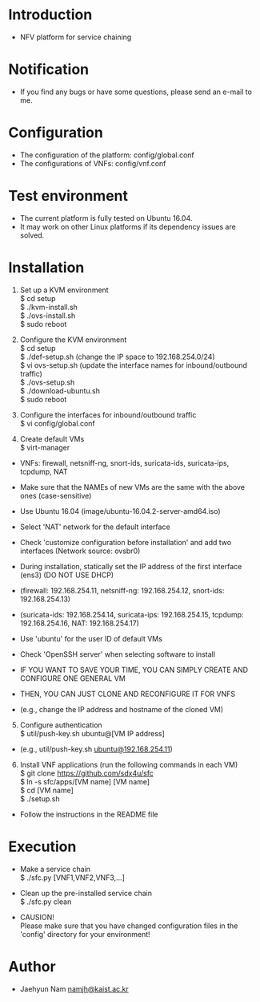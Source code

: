 # Introduction
- NFV platform for service chaining  

# Notification
- If you find any bugs or have some questions, please send an e-mail to me.  

# Configuration
- The configuration of the platform: config/global.conf  
- The configurations of VNFs: config/vnf.conf  

# Test environment
- The current platform is fully tested on Ubuntu 16.04.  
- It may work on other Linux platforms if its dependency issues are solved.  

# Installation
1. Set up a KVM environment  
$ cd setup  
$ ./kvm-install.sh  
$ ./ovs-install.sh  
$ sudo reboot  

2. Configure the KVM environment  
$ cd setup  
$ ./def-setup.sh  (change the IP space to 192.168.254.0/24)  
$ vi ovs-setup.sh  (update the interface names for inbound/outbound traffic)  
$ ./ovs-setup.sh  
$ ./download-ubuntu.sh  
$ sudo reboot  

3. Configure the interfaces for inbound/outbound traffic  
$ vi config/global.conf  

4. Create default VMs  
$ virt-manager  
- VNFs: firewall, netsniff-ng, snort-ids, suricata-ids, suricata-ips, tcpdump, NAT  
- Make sure that the NAMEs of new VMs are the same with the above ones (case-sensitive)  
- Use Ubuntu 16.04 (image/ubuntu-16.04.2-server-amd64.iso)  
- Select 'NAT' network for the default interface  
- Check 'customize configuration before installation' and add two interfaces (Network source: ovsbr0)  
- During installation, statically set the IP address of the first interface (ens3) (DO NOT USE DHCP)  
- (firewall: 192.168.254.11, netsniff-ng: 192.168.254.12, snort-ids: 192.168.254.13)  
- (suricata-ids: 192.168.254.14, suricata-ips: 192.168.254.15, tcpdump: 192.168.254.16, NAT: 192.168.254.17)  
- Use 'ubuntu' for the user ID of default VMs  
- Check 'OpenSSH server' when selecting software to install  

- IF YOU WANT TO SAVE YOUR TIME, YOU CAN SIMPLY CREATE AND CONFIGURE ONE GENERAL VM  
- THEN, YOU CAN JUST CLONE AND RECONFIGURE IT FOR VNFS  
- (e.g., change the IP address and hostname of the cloned VM)  

5. Configure authentication  
$ util/push-key.sh ubuntu@[VM IP address]  
- (e.g., util/push-key.sh ubuntu@192.168.254.11)  

6. Install VNF applications (run the following commands in each VM)  
$ git clone https://github.com/sdx4u/sfc  
$ ln -s sfc/apps/[VM name] [VM name]  
$ cd [VM name]  
$ ./setup.sh  
- Follow the instructions in the README file  

# Execution
- Make a service chain  
$ ./sfc.py [VNF1,VNF2,VNF3,...]  

- Clean up the pre-installed service chain  
$ ./sfc.py clean  

- CAUSION!  
Please make sure that you have changed configuration files in the 'config' directory for your environment!  

# Author
- Jaehyun Nam <namjh@kaist.ac.kr>  
